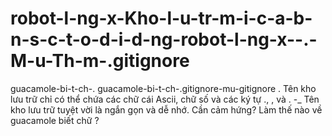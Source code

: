 # robot-l-ng-x-Kho-l-u-tr-m-i-c-a-b-n-s-c-t-o-d-i-d-ng-robot-l-ng-x--.-M-u-Th-m-.gitignore
guacamole-bi-t-ch-. guacamole-bi-t-ch-.gitignore-mu-gitignore . Tên kho lưu trữ chỉ có thể chứa các chữ cái Ascii, chữ số và các ký tự ., , và . -_ Tên kho lưu trữ tuyệt vời là ngắn gọn và dễ nhớ. Cần cảm hứng? Làm thế nào về guacamole biết chữ ?
